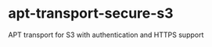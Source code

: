 apt-transport-secure-s3
=======================

APT transport for S3 with authentication and HTTPS support
